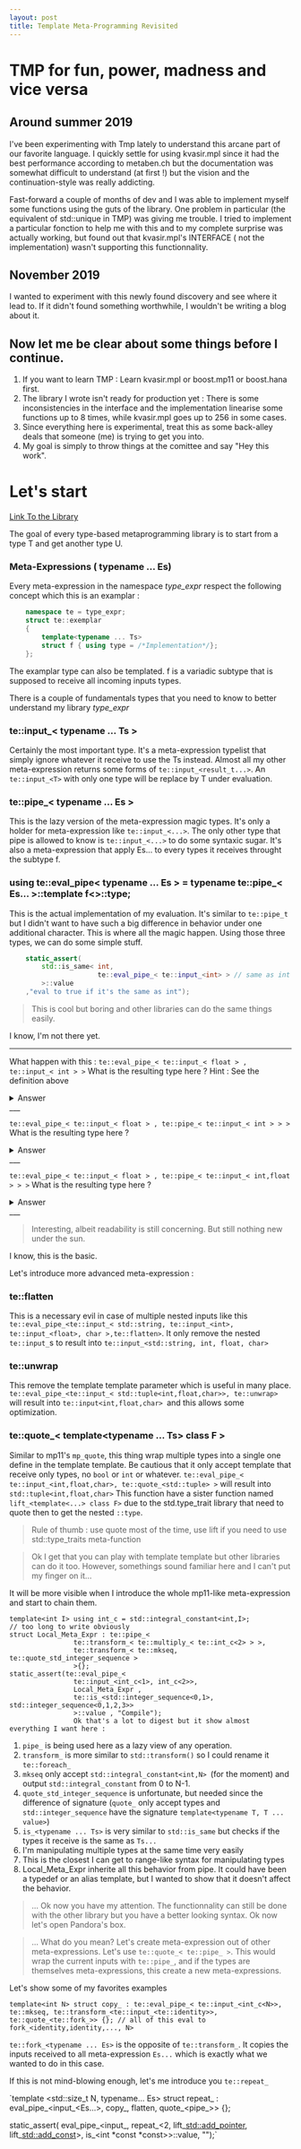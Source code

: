```yaml
---
layout: post
title: Template Meta-Programming Revisited 
---
```


# TMP for fun, power, madness and vice versa

## Around summer 2019
I've been experimenting with Tmp lately to understand this arcane part of our favorite language. 
I quickly settle for using kvasir.mpl since it had the best performance according to metaben.ch but the documentation was somewhat difficult to understand (at first !) but the vision and the continuation-style was really addicting.

Fast-forward a couple of months of dev and I was able to implement myself some functions using the guts of the library.
One problem in particular (the equivalent of std::unique in TMP) was giving me trouble. I tried to implement a particular fonction to help me with this and to my complete surprise was actually working, but found out that kvasir.mpl's INTERFACE ( not the implementation) wasn't supporting this functionnality. 

## November 2019
I wanted to experiment with this newly found discovery and see where it lead to. If it didn't found something worthwhile, I wouldn't be writing a blog about it. 

## Now let me be clear about some things before I continue.
1. If you want to learn TMP : Learn kvasir.mpl or boost.mp11 or boost.hana first. 
2. The library I wrote isn't ready for production yet : There is some inconsistencies in the interface and the implementation linearise some functions up to 8 times, while kvasir.mpl goes up to 256 in some cases.
3. Since everything here is experimental, treat this as some back-alley deals that someone (me) is trying to get you into. 
4. My goal is simply to throw things at the comittee and say "Hey this work". 

# Let's start
[Link To the Library](https://github.com/Remi123/type_expr)

The goal of every type-based metaprogramming library is to start from a type T and get another type U.

### Meta-Expressions ( typename ... Es)
Every meta-expression in the namespace _type_expr_ respect the following concept which this is an examplar :
```C++
    namespace te = type_expr;
    struct te::exemplar
    {
        template<typename ... Ts>
        struct f { using type = /*Implementation*/};
    };
```
The examplar type can also be templated. f is a variadic subtype that is supposed to receive all incoming inputs types.

There is a couple of fundamentals types that you need to know to better understand my library _type_expr_

### te::input_< typename ... Ts >
Certainly the most important type. It's a meta-expression typelist that simply ignore whatever it receive to use the Ts instead.
Almost all my other meta-expression returns some forms of `te::input_<result_t...>`. An `te::input_<T>` with only one type will be replace by T under evaluation.

### te::pipe_< typename ... Es >
This is the lazy version of the meta-expression magic types. It's only a holder for meta-expression like `te::input_<...>`. The only other type that pipe is allowed to know is `te::input_<...>` to do some syntaxic sugar. It's also a meta-expression that apply Es... to every types it receives throught the subtype f.

### using te::eval_pipe< typename ... Es > = typename te::pipe_< Es... >::template f<>::type;
This is the actual implementation of my evaluation. It's similar to `te::pipe_t` but I didn't want to have such a big difference in behavior under one additional character. This is where all the magic happen. Using those three types, we can do some simple stuff.

```C++
    static_assert(
        std::is_same< int,
                      te::eval_pipe_< te::input_<int> > // same as int 
        >::value
    ,"eval to true if it's the same as int");
```

> This is cool but boring and other libraries can do the same things easily.

I know, I'm not there yet.

___

What happen with this :
`te::eval_pipe_< te::input_< float > , te::input_< int > >` 
What is the resulting type here ? Hint : See the definition above
<details>
<summary>Answer</summary>
Each `te::input` ignore whatever it receive to use the types in it's template parameter instead.
So the second `te::input` receive `float`, but use `int` instead. The answer is thus `int`
</details>
___

`te::eval_pipe_< te::input_< float > , te::pipe_< te::input_< int > > >` 
What is the resulting type here ?
<details>
<summary>Answer</summary>
Under evaluation, te::pipe is a meta-expression that pass the incoming inputs types to the meta-expression `Es...` and return their result. The answer is still `int`
</details>
___

`te::eval_pipe_< te::input_< float > , te::pipe_< te::input_< int,float > > >` 
What is the resulting type here ?
<details>
<summary>Answer</summary>
We need something to hold multiples types and C++ doesn't yet have a good synthactic sugar over that. We cannot return `int,float` by themselves, so we simply returns `te::input_< int,float>`.
</details>
___

> Interesting, albeit readability is still concerning. But still nothing new under the sun.

I know, this is the basic.

Let's introduce more advanced meta-expression :


### te::flatten

This is a necessary evil in case of multiple nested inputs like this `te::eval_pipe_<te::input_< std::string, te::input_<int>, te::input_<float>, char >,te::flatten>`. It only remove the nested `te::input_`s to result into `te::input_<std::string, int, float, char>` 


### te::unwrap

This remove the template template parameter which is useful in many place. `te::eval_pipe_<te::input_< std::tuple<int,float,char>>, te::unwrap>` will result into `te::input<int,float,char> `and this allows some optimization.


### te::quote_< template<typename ... Ts> class F >

Similar to mp11's `mp_quote`, this thing wrap multiple types into a single one define in the template template. Be cautious that it only accept template that receive only types, no `bool` or `int` or whatever.
`te::eval_pipe_< te::input_<int,float,char>, te::quote_<std::tuple> >` will result into `std::tuple<int,float,char>`
This function have a sister function named `lift_<template<...> class F>` due to the std.type_trait library that need to quote then to get the nested `::type`. 
> Rule of thumb : use quote most of the time, use lift if you need to use std::type_traits meta-function


> Ok I get that you can play with template template but other libraries can do it too.
> However, somethings sound familiar here and I can't put my finger on it...

It will be more visible when I introduce the whole mp11-like meta-expression and start to chain them.

    template<int I> using int_c = std::integral_constant<int,I>;
    // too long to write obviously
    struct Local_Meta_Expr : te::pipe_< 
                    te::transform_< te::multiply_< te::int_c<2> > >,
                    te::transform_< te::mkseq, te::quote_std_integer_sequence >                
                    >{};
    static_assert(te::eval_pipe_< 
                    te::input_<int_c<1>, int_c<2>>,
                    Local_Meta_Expr ,
                    te::is_<std::integer_sequence<0,1>, std::integer_sequence<0,1,2,3>> 
                    >::value , "Compile");
                    Ok that's a lot to digest but it show almost everything I want here :


1. `pipe_` is being used here as a lazy view of any operation.
2. `transform_` is more similar to `std::transform()` so I could rename it `te::foreach_`
3. `mkseq` only accept `std::integral_constant<int,N> `(for the moment) and output `std::integral_constant` from 0 to N-1.
4. `quote_std_integer_sequence` is unfortunate, but needed since the difference of signature (`quote_` only accept types and `std::integer_sequence` have the signature `template<typename T, T ... value>`)
5. `is_<typename ... Ts>` is very similar to `std::is_same` but checks if the types it receive is the same as `Ts...` 
6. I'm manipulating multiple types at the same time very easily
7. This is the closest I can get to range-like syntax for manipulating types
8. Local_Meta_Expr inherite all this behavior from pipe. It could have been a typedef or an alias template, but I wanted to show that it doesn't affect the behavior.

> ... Ok now you have my attention. The functionnality can still be done with the other library but you have a better looking syntax.
Ok now let's open Pandora's box.

> ... What do you mean?
Let's create meta-expression out of other meta-expressions. Let's use `te::quote_< te::pipe_ >`.
This would wrap the current inputs with `te::pipe_`, and if the types are themselves meta-expressions, this create a new meta-expressions.

Let's show some of my favorites examples

`template<int N>
struct copy_ : te::eval_pipe_< te::input_<int_c<N>>,
                                te::mkseq,
                                te::transform_<te::input_<te::identity>>, 
                                te::quote_<te::fork_>>
                                {}; // all of this eval to fork_<identity,identity,..., N> `

`te::fork_<typename ... Es>` is the opposite of `te::transform_`. It copies the inputs received to all meta-expression `Es...` which is exactly what we wanted to do in this case.

If this is not mind-blowing enough, let's me introduce you `te::repeat_`

`template <std::size_t N, typename... Es>
struct repeat_ : eval_pipe_<input_<Es...>, copy_<N>, flatten, quote_<pipe_>> {};

static_assert(
    eval_pipe_<input_<int>,
               repeat_<2, lift_<std::add_pointer>, lift_<std::add_const>>,
               is_<int *const *const>>::value,
    "");`
    


